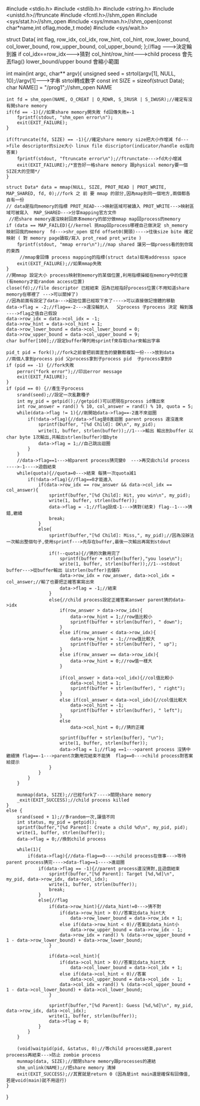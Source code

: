 #include <stdio.h>
#include <stdlib.h>
#include <string.h>
#include <unistd.h>//ftruncate
#include <fcntl.h>//shm_open
#include <sys/stat.h>//shm_open
#include <sys/mman.h>//shm_open(const char*name,int oflag,mode_t mode)
#include <sys/wait.h>

struct Data{
    int flag, row_idx, col_idx, row_hint, col_hint, row_lower_bound, col_lower_bound, row_upper_bound, col_upper_bound;
};//flag --->決定輪到誰    if col_idx==row_idx--->猜對  col_hint/row_hint--->child process 會先丟flag()      lower_bound/upper bound 會縮小範圍


int main(int argc, char** argv){
    unsigned seed = strtol(argv[1], NULL, 10);//argv[1]--->字串 strtol轉成數字
    const int SIZE = sizeof(struct Data);
    char NAME[] = "/prog1";//shm_open NAME

    int fd = shm_open(NAME, O_CREAT | O_RDWR, S_IRUSR | S_IWUSR);//確定有沒有開share memory
    if(fd == -1){//如果share memory開失敗 fd回傳失敗=-1
        fprintf(stdout, "shm_open error\n");
        exit(EXIT_FAILURE);
    }

    if(ftruncate(fd, SIZE) == -1){//確定share memory size把大小作增減 fd--->file descriptor的size大小 linux file discriptor(indicator/handle os指向答案)
        fprintf(stdout, "ftruncate error\n");//ftrunctate--->fd大小增減
        exit(EXIT_FAILURE);/*宣告好一格share memory 跟physical memory要一個SIZE大的空間*/
    }

    struct Data* data = mmap(NULL, SIZE, PROT_READ | PROT_WRITE, MAP_SHARED, fd, 0);//fork 之 前 要 mmap 的部分,因為map到同一個地方,兩個都各自有一份 
    // data是指向memory的指標 PROT_READ--->映射區域可被讀入 PROT_WRITE--->映射區域可被寫入  MAP_SHARED--->分享mapping官方文件 
     //把share memory還沒映射回原本memory的部分做mmap map回process的memory
    if (data == MAP_FAILED){//kernel 挑map回process哪裡自己做決定 sh_memory 映射回我的memory  fd--->shr_open 從fd offset0(開頭)---->往後size bite 確定映射 ( 對 memory page讀取/寫入 prot_read prot_write )
        fprintf(stdout, "mmap error\n");//map shared 讓另一個proess看的到你寫的東西
         //mmap會回傳 process mapping的指標(struct data)取用addresss space 
        exit(EXIT_FAILURE);//如果mmap失敗
    }
    //開mmap 設定大小 process映射到memory的某個位置,利用指標操縱在memory中的位置 (有memory才能random access位置)
    close(fd);//file descriptor 已經結束 因為已經指好process位置(不用知道share memory在哪裡了 --->可以關掉了)
    //因為前面有設定了data--->起始位置已經取下來了---->可以直接做記憶體的移動 
    data->flag = -2;//flag==-2--->還沒輪到人   父process 子process 決定 輪到誰  ---->flag之值自己假設
    data->row_idx = data->col_idx = -1;
    data->row_hint = data->col_hint = 1;
    data->row_lower_bound = data->col_lower_bound = 0;
    data->row_upper_bound = data->col_upper_bound = 9;
    char buffer[100];//設定buffer陣列用sprintf來存取char來輸出字串

    pid_t pid = fork();//fork之前會把前面宣告的變數都複製一份--->放到data
    //兩個人拿到process pid 父process拿到子process pid  子process拿到0
    if (pid == -1) {//fork失敗
        perror("fork error");//印出error message
        exit(EXIT_FAILURE);
    }
    if (pid == 0) {//產生子process
        srand(seed);//設定一次亂數種子
        int my_pid = getpid();//getpid()可以把現在process id傳出來 
        int row_answer = rand() % 10, col_answer = rand() % 10, quota = 5;
        while(data->flag != 1){//剛開始data->flag==-2進不來迴圈
            if(!data->flag){//data->flag是0進迴圈 parent process 還沒進來
                sprintf(buffer, "[%d Child]: OK\n", my_pid);
                write(1, buffer, strlen(buffer));//1--->輸出 輸出到buffer 以char byte 1次輸出,共輸出strlen(buffer)個byte
                data->flag = 1;//自己跳出迴圈
            }
        }
        //data->flag==1--->給parent process猜完變0  --->再交由child process ---->-1---->遊戲結束 
        while(quota){//quota=0--->結束 每猜一次quota減1
            if(!data->flag){//flag==0才能進入
                if(data->row_idx == row_answer && data->col_idx == col_answer){
                    sprintf(buffer,"[%d Child]: Hit, you win\n", my_pid);
                    write(1, buffer, strlen(buffer));
                    data->flag = -1;//flag設成-1--->猜對(結束) flag--1--->猜錯,繼續
                    break;
                }
                else{
                    sprintf(buffer,"[%d Child]: Miss,", my_pid);//因為沒辦法一次輸出整個句子,使用sprintf--->先存在buffer,最後一次輸出再寫到stdout 

                    if(!--quota){//猜的次數用完了
                        sprintf(buffer + strlen(buffer),"you lose\n");
                        write(1, buffer, strlen(buffer));//1-->stdout buffer--->從buffer輸出 以strlen(buffer)去儲存
                        data->row_idx = row_answer, data->col_idx = col_answer;//輸了也要把正確答案寫出來
                        data->flag = -1;//結束
                    }
                    else{//child process設定正確答案answer parent猜的data->idx
                        if(row_answer > data->row_idx){
                            data->row_hint = 1;//row值比較小
                            sprintf(buffer + strlen(buffer), " down");
                        }
                        else if(row_answer < data->row_idx){
                            data->row_hint = -1;//row值比較大
                            sprintf(buffer + strlen(buffer), " up");
                        }
                        else if(row_answer == data->row_idx){
                            data->row_hint = 0;//row值一樣大
                        }
                        
                        if(col_answer > data->col_idx){//col值比較小
                            data->col_hint = 1;
                            sprintf(buffer + strlen(buffer), " right");
                        }
                        else if(col_answer < data->col_idx){//col值比較大
                            data->col_hint = -1;
                            sprintf(buffer + strlen(buffer), " left");
                        }
                        else
                            data->col_hint = 0;//猜的正確
                        
                        sprintf(buffer + strlen(buffer), "\n");
                        write(1, buffer, strlen(buffer));
                        data->flag = 1;//flag ==1--->parent process 沒猜中繼續猜 flag==-1--->parent次數用完結束不能猜  flag==0--->child process對答案給提示
                    }
                }
            }
        }

        munmap(data, SIZE);//已經fork了---->關閉share memory
        _exit(EXIT_SUCCESS);//child process killed
    }
    else {
        srand(seed + 1);//多random一次,讓值不同
        int status, my_pid = getpid();
        sprintf(buffer,"[%d Parent]: Create a child %d\n", my_pid, pid);
        write(1, buffer, strlen(buffer));
        data->flag = 0;//換到child process

        while(1){
            if(data->flag){//data-flag==0---->child process在做事--->等待parent process猜完---->data-flag==1---->進迴圈
                if(data->flag == -1){//parent process還沒猜對,且遊戲結束
                    sprintf(buffer,"[%d Parent]: Target [%d,%d]\n", my_pid, data->row_idx, data->col_idx);
                    write(1, buffer, strlen(buffer));
                    break;
                }
                else{//flag
                    if(data->row_hint){//data_hint!=0--->猜不對
                        if(data->row_hint > 0)//答案比data_hint大
                            data->row_lower_bound = data->row_idx + 1;
                        else if(data->row_hint < 0)//答案比data_hint小
                            data->row_upper_bound = data->row_idx - 1;
                        data->row_idx = rand() % (data->row_upper_bound + 1 - data->row_lower_bound) + data->row_lower_bound;
                    }
                    
                    if(data->col_hint){
                        if(data->col_hint > 0)//答案比data_hint大
                            data->col_lower_bound = data->col_idx + 1;
                        else if(data->col_hint < 0)//答案
                            data->col_upper_bound = data->col_idx - 1;
                        data->col_idx = rand() % (data->col_upper_bound + 1 - data->col_lower_bound) + data->col_lower_bound;
                    }
                    
                    sprintf(buffer,"[%d Parent]: Guess [%d,%d]\n", my_pid, data->row_idx, data->col_idx);
                    write(1, buffer, strlen(buffer));
                    data->flag = 0;
                }
            }
        }

        (void)waitpid(pid, &status, 0);//等child process結束,parent proceess再結束--->防止 zombie process
        munmap(data, SIZE);//關閉share memory跟processes的連結
        shm_unlink(NAME);//把share memory 清掉
        exit(EXIT_SUCCESS);//其實就是return 0 (因為是int main還是確保有回傳值,若是void(main)就不用這行)
    }
}
